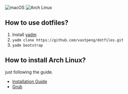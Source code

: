 ![macOS](https://i.loli.net/2019/02/28/5c77b63415343.png)
![Arch Linux](https://i.loli.net/2019/02/28/5c77b6ce669b6.png)

## How to use dotfiles?

1. Install [yadm](https://yadm.io/docs/install)
2. ```yadm clone https://github.com/vastpeng/dotfiles.git```
3. ```yadm bootstrap```

## How to install Arch Linux?

just following the guide.

* [Installation Guide](https://wiki.archlinux.org/index.php/installation_guide)
* [Grub](https://wiki.archlinux.org/index.php/GRUB)

